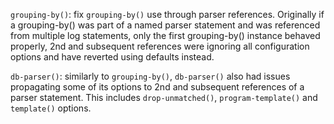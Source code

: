 `grouping-by()`: fix `grouping-by()` use through parser references.
Originally if a grouping-by() was part of a named parser statement and was
referenced from multiple log statements, only the first grouping-by()
instance behaved properly, 2nd and subsequent references were ignoring all
configuration options and have reverted using defaults instead.

`db-parser()`: similarly to `grouping-by()`, `db-parser()` also had issues
propagating some of its options to 2nd and subsequent references of a parser
statement. This includes `drop-unmatched()`, `program-template()` and
`template()` options.
